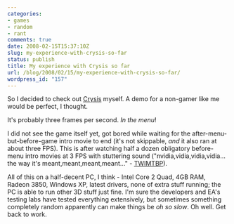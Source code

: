 ```yaml
---
categories:
- games
- random
- rant
comments: true
date: 2008-02-15T15:37:10Z
slug: my-experience-with-crysis-so-far
status: publish
title: My experience with Crysis so far
url: /blog/2008/02/15/my-experience-with-crysis-so-far/
wordpress_id: "157"
---
```


So I decided to check out [Crysis](http://en.wikipedia.org/wiki/Crysis) myself. A demo for a non-gamer like me would be perfect, I thought.

It's probably three frames per second. _In the menu_!

I did not see the game itself yet, got bored while waiting for the after-menu-but-before-game intro movie to end (it's not skippable, _and_ it also ran at about three FPS). This is after watching half a dozen obligatory before-menu intro movies at 3 FPS with stuttering sound ("nvidia,vidia,vidia,vidia... the way it's meant,meant,meant,meant..." - [TWIMTBP](http://www.nzone.com/object/nzone_twimtbp_gameslist.html)).

All of this on a half-decent PC, I think - Intel Core 2 Quad, 4GB RAM, Radeon 3850, Windows XP, latest drivers, none of extra stuff running; the PC is able to run other 3D stuff just fine. I'm sure the developers and EA's testing labs have tested everything extensively, but sometimes something completely random apparently can make things be _oh so slow_. Oh well. Get back to work.
